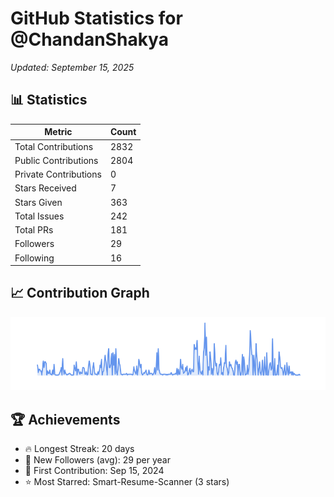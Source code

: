 # GitHub Statistics for @ChandanShakya
*Updated: September 15, 2025*

## 📊 Statistics
| Metric | Count |
|--------|--------|
| Total Contributions | 2832 |
| Public Contributions | 2804 |
| Private Contributions | 0 |
| Stars Received | 7 |
| Stars Given | 363 |
| Total Issues | 242 |
| Total PRs | 181 |
| Followers | 29 |
| Following | 16 |

## 📈 Contribution Graph

![Contribution Graph](./contribution_graph.png)

## 🏆 Achievements

- 🔥 Longest Streak: 20 days
- 👥 New Followers (avg): 29 per year
- 📅 First Contribution: Sep 15, 2024
- ⭐ Most Starred: Smart-Resume-Scanner (3 stars)
